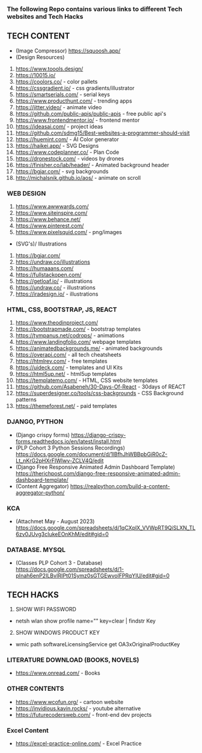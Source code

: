 ### The following Repo contains various links to different Tech websites and Tech Hacks

## TECH CONTENT
- (Image Compressor) https://squoosh.app/
- (Design Resources)
1. https://www.toools.design/
2. https://10015.io/
3. https://coolors.co/ - color pallets
4. https://cssgradient.io/ - css gradients/illustrator
5. https://smartserials.com/ - serial keys
6. https://www.producthunt.com/ - trending apps
7. https://jitter.video/ - animate video
8. https://github.com/public-apis/public-apis - free public api's
9. https://www.frontendmentor.io/ - frontend mentor
10. https://ideasai.com/ - project ideas
11. https://github.com/sdmg15/Best-websites-a-programmer-should-visit
12. https://huemint.com/ - AI Color generator
13. https://haikei.app/ - SVG Designs
14. https://www.codeplanner.co/ - Plan Code
15. https://dronestock.com/ - videos by drones
16. https://finisher.co/lab/header/ - Animated background header
17. https://bgjar.com/ - svg backgrounds
18. http://michalsnik.github.io/aos/ - animate on scroll

### WEB DESIGN
1. https://www.awwwards.com/
2. https://www.siteinspire.com/
3. https://www.behance.net/
4. https://www.pinterest.com/
5. https://www.pixelsquid.com/ - png/images


- (SVG's)/ Illustrations
1. https://bgjar.com/
2. https://undraw.co/illustrations
3. https://humaaans.com/
4. https://fullstackopen.com/
5. https://getloaf.io/ - illustrations
6. https://undraw.co/ - illustrations
7. https://iradesign.io/ - illustrations

### HTML, CSS, BOOTSTRAP, JS, REACT
1. https://www.theodinproject.com/
2. https://bootstrapmade.com/ - bootstrap templates
3. https://tympanus.net/codrops/ - animations
4. https://www.landingfolio.com/ webpage templates
5. https://animatedbackgrounds.me/ - animated backgrounds
6. https://overapi.com/ - all tech cheatsheets
7. https://htmlrev.com/ - free templates
8. https://uideck.com/ - templates and UI Kits
9. https://html5up.net/ - html5up templates
10. https://templatemo.com/ - HTML, CSS website templates
11. https://github.com/Asabeneh/30-Days-Of-React - 30days of REACT
12. https://superdesigner.co/tools/css-backgrounds - CSS Background patterns
13. https://themeforest.net/ - paid templates

### DJANGO, PYTHON
- (Django crispy forms) https://django-crispy-forms.readthedocs.io/en/latest/install.html
- (PLP Cohort 3 Python Sessions Recordings) https://docs.google.com/document/d/1lBfhJhWBBpbGiR0cZ-Lt_nKrG2pHXrFIWIwv-ZCLV4Q/edit
- (Django Free Responsive Animated Admin Dashboard Template) https://therichpost.com/django-free-responsive-animated-admin-dashboard-template/
- (Content Aggregator) https://realpython.com/build-a-content-aggregator-python/

### KCA
- (Attachmet May - August 2023) https://docs.google.com/spreadsheets/d/1qCXplX_VVWpRT9QiSLXN_TL6zv0JUvg3cIukeEOnKhM/edit#gid=0

### DATABASE. MYSQL
- (Classes PLP Cohort 3 - Database) https://docs.google.com/spreadsheets/d/1-pInah6enP2ILBvIRIPt01Symz0sGTGEwvolFPRqYIU/edit#gid=0

## TECH HACKS
1. SHOW WIFI PASSWORD
- netsh wlan show profile name="" key=clear | findstr Key

2. SHOW WINDOWS PRODUCT KEY
- wmic path softwareLicensingService get OA3xOriginalProductKey

### LITERATURE DOWNLOAD (BOOKS, NOVELS)
- https://www.onread.com/ - Books

### OTHER CONTENTS
- https://www.wcofun.org/ - cartoon website
- https://invidious.kavin.rocks/ - youtube alternative
- https://futurecodersweb.com/ - front-end dev projects

### Excel Content
- https://excel-practice-online.com/ - Excel Practice
